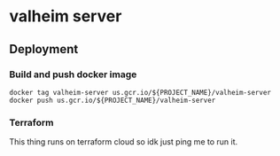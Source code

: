 # valheim server

## Deployment

### Build and push docker image

```
docker tag valheim-server us.gcr.io/${PROJECT_NAME}/valheim-server
docker push us.gcr.io/${PROJECT_NAME}/valheim-server
```

### Terraform

This thing runs on terraform cloud so idk just ping me to run it.
